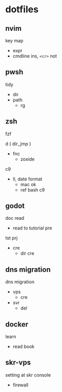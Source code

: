 
# dotfiles


## nvim

key map
- expr
- cmdline ins, `<cr>` not


## pwsh

tidy
- dir
- path
  - rg


## zsh

fzf

d ( dir_jmp )
- fnc
  - zoxide

c9
- ll, date format
  - mac ok
  - ref bash c9


## godot

doc read
- read to tutorial pre

tst prj
- cre
  - dir cre


## dns migration

dns migration
- vps
  - cre
- svr
  - del


## docker

learn
- read book


## skr-vps

setting at skr console
- firewall



